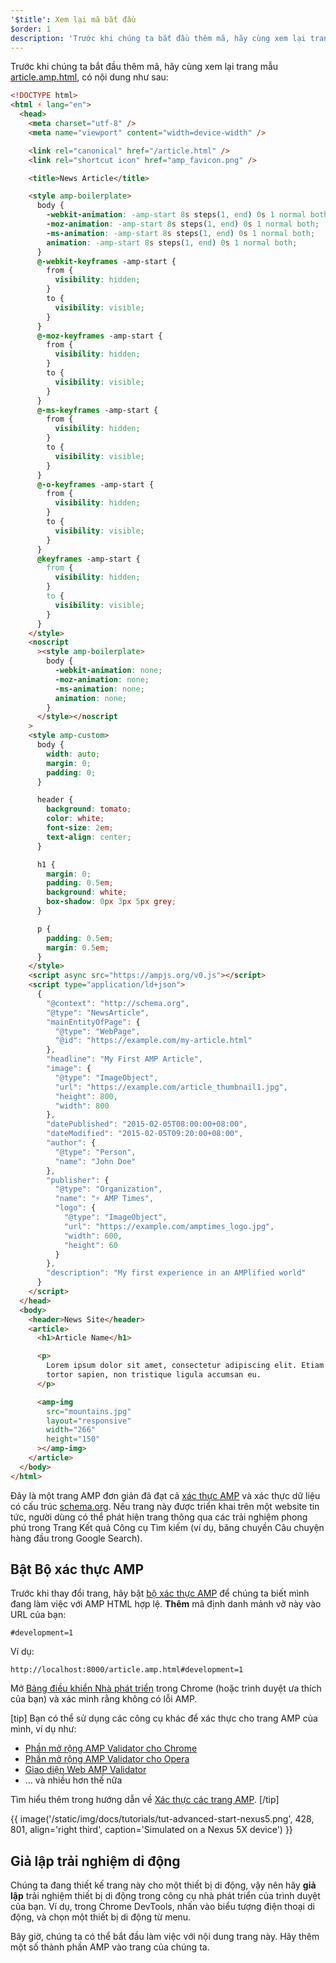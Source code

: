 ```yaml
---
'$title': Xem lại mã bắt đầu
$order: 1
description: 'Trước khi chúng ta bắt đầu thêm mã, hãy cùng xem lại trang mẫu article.amp.html, có nội dung như sau: ...'
---
```


Trước khi chúng ta bắt đầu thêm mã, hãy cùng xem lại trang mẫu [article.amp.html](https://github.com/googlecodelabs/accelerated-mobile-pages-advanced/blob/master/article.amp.html), có nội dung như sau:

```html
<!DOCTYPE html>
<html ⚡ lang="en">
  <head>
    <meta charset="utf-8" />
    <meta name="viewport" content="width=device-width" />

    <link rel="canonical" href="/article.html" />
    <link rel="shortcut icon" href="amp_favicon.png" />

    <title>News Article</title>

    <style amp-boilerplate>
      body {
        -webkit-animation: -amp-start 8s steps(1, end) 0s 1 normal both;
        -moz-animation: -amp-start 8s steps(1, end) 0s 1 normal both;
        -ms-animation: -amp-start 8s steps(1, end) 0s 1 normal both;
        animation: -amp-start 8s steps(1, end) 0s 1 normal both;
      }
      @-webkit-keyframes -amp-start {
        from {
          visibility: hidden;
        }
        to {
          visibility: visible;
        }
      }
      @-moz-keyframes -amp-start {
        from {
          visibility: hidden;
        }
        to {
          visibility: visible;
        }
      }
      @-ms-keyframes -amp-start {
        from {
          visibility: hidden;
        }
        to {
          visibility: visible;
        }
      }
      @-o-keyframes -amp-start {
        from {
          visibility: hidden;
        }
        to {
          visibility: visible;
        }
      }
      @keyframes -amp-start {
        from {
          visibility: hidden;
        }
        to {
          visibility: visible;
        }
      }
    </style>
    <noscript
      ><style amp-boilerplate>
        body {
          -webkit-animation: none;
          -moz-animation: none;
          -ms-animation: none;
          animation: none;
        }
      </style></noscript
    >
    <style amp-custom>
      body {
        width: auto;
        margin: 0;
        padding: 0;
      }

      header {
        background: tomato;
        color: white;
        font-size: 2em;
        text-align: center;
      }

      h1 {
        margin: 0;
        padding: 0.5em;
        background: white;
        box-shadow: 0px 3px 5px grey;
      }

      p {
        padding: 0.5em;
        margin: 0.5em;
      }
    </style>
    <script async src="https://ampjs.org/v0.js"></script>
    <script type="application/ld+json">
      {
        "@context": "http://schema.org",
        "@type": "NewsArticle",
        "mainEntityOfPage": {
          "@type": "WebPage",
          "@id": "https://example.com/my-article.html"
        },
        "headline": "My First AMP Article",
        "image": {
          "@type": "ImageObject",
          "url": "https://example.com/article_thumbnail1.jpg",
          "height": 800,
          "width": 800
        },
        "datePublished": "2015-02-05T08:00:00+08:00",
        "dateModified": "2015-02-05T09:20:00+08:00",
        "author": {
          "@type": "Person",
          "name": "John Doe"
        },
        "publisher": {
          "@type": "Organization",
          "name": "⚡ AMP Times",
          "logo": {
            "@type": "ImageObject",
            "url": "https://example.com/amptimes_logo.jpg",
            "width": 600,
            "height": 60
          }
        },
        "description": "My first experience in an AMPlified world"
      }
    </script>
  </head>
  <body>
    <header>News Site</header>
    <article>
      <h1>Article Name</h1>

      <p>
        Lorem ipsum dolor sit amet, consectetur adipiscing elit. Etiam egestas
        tortor sapien, non tristique ligula accumsan eu.
      </p>

      <amp-img
        src="mountains.jpg"
        layout="responsive"
        width="266"
        height="150"
      ></amp-img>
    </article>
  </body>
</html>
```

Đây là một trang AMP đơn giản đã đạt cả [xác thực AMP](../../../../documentation/guides-and-tutorials/learn/validation-workflow/validate_amp.md) và xác thực dữ liệu có cấu trúc [schema.org](http://schema.org/). Nếu trang này được triển khai trên một website tin tức, người dùng có thể phát hiện trang thông qua các trải nghiệm phong phú trong Trang Kết quả Công cụ Tìm kiếm (ví dụ, băng chuyền Câu chuyện hàng đầu trong Google Search).

## Bật Bộ xác thực AMP

Trước khi thay đổi trang, hãy bật [bộ xác thực AMP](../../../../documentation/guides-and-tutorials/learn/validation-workflow/validate_amp.md) để chúng ta biết mình đang làm việc với AMP HTML hợp lệ. <strong>Thêm</strong> mã định danh mảnh vỡ này vào URL của bạn:

```text
#development=1
```

Ví dụ:

```text
http://localhost:8000/article.amp.html#development=1
```

Mở [Bảng điều khiển Nhà phát triển](https://developer.chrome.com/devtools/docs/console) trong Chrome (hoặc trình duyệt ưa thích của bạn) và xác minh rằng không có lỗi AMP.

[tip] Bạn có thể sử dụng các công cụ khác để xác thực cho trang AMP của mình, ví dụ như:

- [Phần mở rộng AMP Validator cho Chrome](https://chrome.google.com/webstore/detail/amp-validator/nmoffdblmcmgeicmolmhobpoocbbmknc)
- [Phần mở rộng AMP Validator cho Opera](https://addons.opera.com/en-gb/extensions/details/amp-validator/)
- [Giao diện Web AMP Validator](https://validator.ampproject.org/)
- ... và nhiều hơn thế nữa

Tìm hiểu thêm trong hướng dẫn về [Xác thực các trang AMP](../../../../documentation/guides-and-tutorials/learn/validation-workflow/validate_amp.md). [/tip]

{{ image('/static/img/docs/tutorials/tut-advanced-start-nexus5.png', 428, 801, align='right third', caption='Simulated on a Nexus 5X device') }}

## Giả lập trải nghiệm di động

Chúng ta đang thiết kế trang này cho một thiết bị di động, vậy nên hãy **giả lập** trải nghiệm thiết bị di động trong công cụ nhà phát triển của trình duyệt của bạn. Ví dụ, trong Chrome DevTools, nhấn vào biểu tượng điện thoại di động, và chọn một thiết bị di động từ menu.

Bây giờ, chúng ta có thể bắt đầu làm việc với nội dung trang này. Hãy thêm một số thành phần AMP vào trang của chúng ta.
